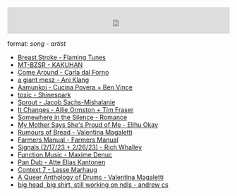 <iframe width="100%" height="60" src="https://www.mixcloud.com/widget/iframe/?hide_cover=1&mini=1&light=1&feed=%2Fbelovedwtf%2Fbeloved-radio-dan-derks-31923%2F" frameborder="0" ></iframe>

format: *song - artist*

- [Breast Stroke - Flaming Tunes](https://flamingtunes.bandcamp.com/album/flaming-tunes)
- [MT-BZSR - KAKUHAN](https://boomkat.com/products/metal-zone)
- [Come Around - Carla dal Forno](https://carladalforno.bandcamp.com/album/come-around-2)
- [a giant mesz - Ani Klang](https://newscenery.bandcamp.com/album/ani-klang-lp)
- [Aamunkoi - Cucina Povera + Ben Vince](https://cucinapoverabenvince.bandcamp.com/album/there-i-see-everything)
- [toxic - Shinespark](https://iamshinespark.bandcamp.com/album/infinite)
- [Sprout - Jacob Sachs-Mishalanie](https://mondoj.bandcamp.com/album/scribble)
- [It Changes - Ailie Ormston + Tim Fraser](https://bison-records.bandcamp.com/album/it-changes)
- [Somewhere in the Silence - Romance](https://youmustrememberthis.bandcamp.com/album/once-upon-a-time)
- [My Mother Says She's Proud of Me - Elihu Okay](https://not-here.bandcamp.com/album/friday-night)
- [Rumours of Bread - Valentina Magaletti](https://valentinamagaletti.bandcamp.com/album/a-queer-anthology-of-drums)
- [Farmers Manual - Farmers Manual](https://farmersmanual.bandcamp.com/album/no-backup-backup)
- [Signals (2/17/23 + 2/26/23) - Rich Whalley](https://richwhalley.co)
- [Function Music - Maxime Denuc](https://maximedenuc.bandcamp.com/album/nachthorn)
- [Pan Dub - Atte Elias Kantonen](https://mappa.bandcamp.com/album/pop-6-susurrus)
- [Context 7 - Lasse Marhaug](https://marhaug.bandcamp.com/album/context)
- [A Queer Anthology of Drums - Valentina Magaletti](https://valentinamagaletti.bandcamp.com/album/a-queer-anthology-of-drums)
- [big head, big shirt, still working on ndls - andrew cs](https://andrewcs.bandcamp.com)